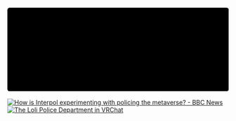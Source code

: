 ![Header](https://github.com/RENANZG/RENANZG/blob/main/github-header-image-725x275.png)


<a href="https://www.youtube.com/watch?v=PYuB-cCJwkU">
  <img src="https://markdown-videos-api.jorgenkh.no/url?url=https%3A%2F%2Fwww.youtube.com%2Fwatch%3Fv%3DPYuB-cCJwkU" alt="How is Interpol experimenting with policing the metaverse? - BBC News" title="How is Interpol experimenting with policing the metaverse? - BBC News"/>
</a>

<a href="https://www.youtube.com/watch?v=d-Jm8-eTLhw&pp=ygUVbG9saSBtZXRhdmVyc2UgcG9saWNl">
  <img src="https://markdown-videos-api.jorgenkh.no/url?url=https%3A%2F%2Fwww.youtube.com%2Fwatch%3Fv%3Dd-Jm8-eTLhw%26pp%3DygUVbG9saSBtZXRhdmVyc2UgcG9saWNl" alt="The Loli Police Department in VRChat" title="The Loli Police Department in VRChat"/>
</a>

